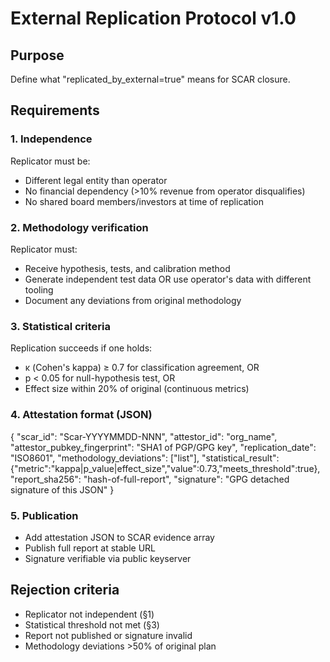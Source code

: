 # External Replication Protocol v1.0

## Purpose
Define what "replicated_by_external=true" means for SCAR closure.

## Requirements

### 1. Independence
Replicator must be:
- Different legal entity than operator
- No financial dependency (>10% revenue from operator disqualifies)
- No shared board members/investors at time of replication

### 2. Methodology verification
Replicator must:
- Receive hypothesis, tests, and calibration method
- Generate independent test data OR use operator's data with different tooling
- Document any deviations from original methodology

### 3. Statistical criteria
Replication succeeds if one holds:
- κ (Cohen's kappa) ≥ 0.7 for classification agreement, OR
- p < 0.05 for null-hypothesis test, OR
- Effect size within 20% of original (continuous metrics)

### 4. Attestation format (JSON)
{
  "scar_id": "Scar-YYYYMMDD-NNN",
  "attestor_id": "org_name",
  "attestor_pubkey_fingerprint": "SHA1 of PGP/GPG key",
  "replication_date": "ISO8601",
  "methodology_deviations": ["list"],
  "statistical_result": {"metric":"kappa|p_value|effect_size","value":0.73,"meets_threshold":true},
  "report_sha256": "hash-of-full-report",
  "signature": "GPG detached signature of this JSON"
}

### 5. Publication
- Add attestation JSON to SCAR evidence array
- Publish full report at stable URL
- Signature verifiable via public keyserver

## Rejection criteria
- Replicator not independent (§1)
- Statistical threshold not met (§3)
- Report not published or signature invalid
- Methodology deviations >50% of original plan
